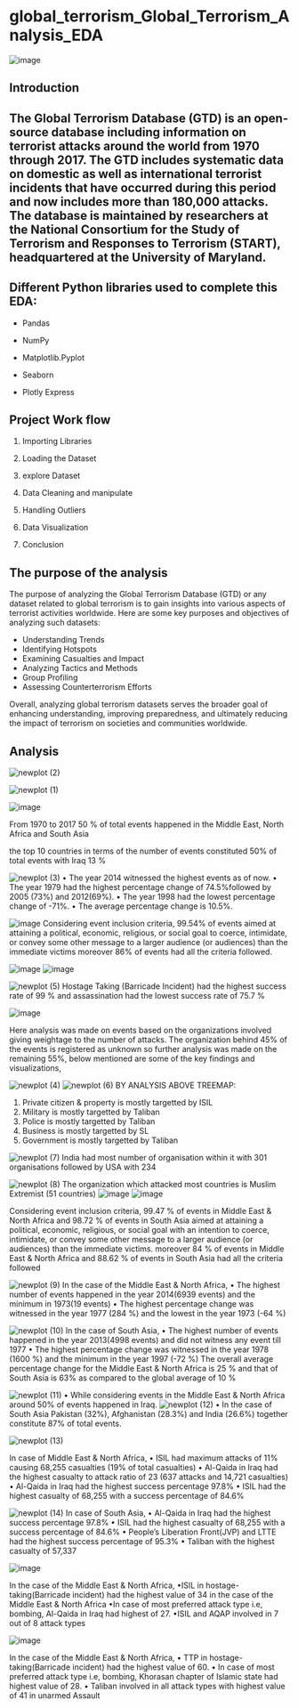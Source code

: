# global_terrorism_Global_Terrorism_Analysis_EDA

![image](https://github.com/atul1994s/Global_Terrorism_Analysis_EDA/assets/76198727/ce6c2d59-e1f3-4b90-8fb6-e27d1043607d)

##  **Introduction**

## <b> The Global Terrorism Database (GTD) is an open-source database including information on terrorist attacks around the world from 1970 through 2017. The GTD includes systematic data on domestic as well as international terrorist incidents that have occurred during this period and now includes more than 180,000 attacks. The database is maintained by researchers at the National Consortium for the Study of Terrorism and Responses to Terrorism (START), headquartered at the University of Maryland.</b>

## **Different Python libraries used to complete this EDA:**

* Pandas

* NumPy

* Matplotlib.Pyplot
  
* Seaborn

* Plotly Express


## **Project Work flow**

1. Importing Libraries

2. Loading the Dataset

3. explore Dataset

3. Data Cleaning and manipulate

4. Handling Outliers

5. Data Visualization

6. Conclusion


## **The purpose of the analysis** 


The purpose of analyzing the Global Terrorism Database (GTD) or any dataset related to global terrorism is to gain insights into various aspects of terrorist activities worldwide. Here are some key purposes and objectives of analyzing such datasets:

* Understanding Trends
* Identifying Hotspots
* Examining Casualties and Impact 
* Analyzing Tactics and Methods
* Group Profiling
* Assessing Counterterrorism Efforts

Overall, analyzing global terrorism datasets serves the broader goal of enhancing understanding, improving preparedness, and ultimately reducing the impact of terrorism on societies and communities worldwide.


## **Analysis**

![newplot (2)](https://github.com/atul1994s/Global_Terrorism_Analysis_EDA/assets/76198727/f7b6eb7f-7c1e-4cc3-8924-92153ab6086d)


![newplot (1)](https://github.com/atul1994s/Global_Terrorism_Analysis_EDA/assets/76198727/72054486-1353-4484-b841-2f6d9ad8cffb)


![image](https://github.com/atul1994s/Global_Terrorism_Analysis_EDA/assets/76198727/47db7a15-23d4-498e-b477-041f435da00a)

From 1970 to 2017 50 % of total events happened in the Middle East, North Africa and South Asia

the top 10 countries in terms of the number of events constituted 50% of total events with Iraq 13 %

![newplot (3)](https://github.com/atul1994s/Global_Terrorism_Analysis_EDA/assets/76198727/92b65b8d-2cc8-44e3-8f64-3440c784b318)
• The year 2014 witnessed the highest events as of now.
• The year 1979 had the highest percentage change of 74.5%followed by 2005 (73%) and 2012(69%).
• The year 1998 had the lowest percentage change of -71%.
• The average percentage change is 10.5%.


![image](https://github.com/atul1994s/Global_Terrorism_Analysis_EDA/assets/76198727/d623c5df-767d-4dd7-9db1-b078f342e916)
Considering event inclusion criteria, 99.54% of events aimed at attaining a political, economic, religious, or social goal to coerce, intimidate, or convey some other message to a larger audience (or audiences) than the immediate victims moreover 86% of events had all the criteria followed.

![image](https://github.com/atul1994s/Global_Terrorism_Analysis_EDA/assets/76198727/13878284-c28e-4859-9d0a-e0f80d27d9d1)
![image](https://github.com/atul1994s/Global_Terrorism_Analysis_EDA/assets/76198727/9470b52c-f614-41be-894d-fce906c4536d)

![newplot (5)](https://github.com/atul1994s/Global_Terrorism_Analysis_EDA/assets/76198727/40f82c26-02ab-43dd-b3e3-03812981ccad)
Hostage Taking (Barricade Incident) had the highest success rate of 99 % and assassination had the lowest success rate of 75.7 %

![image](https://github.com/atul1994s/Global_Terrorism_Analysis_EDA/assets/76198727/30729755-40a0-4103-95c5-229fd7e42b55)

Here analysis was made on events based on the organizations involved giving weightage to the number of attacks. The organization behind 45% of the events is registered as unknown so further analysis was made on the remaining 55%, below mentioned are some of the key findings and visualizations,

![newplot (4)](https://github.com/atul1994s/Global_Terrorism_Analysis_EDA/assets/76198727/e474067b-e70f-490f-a475-49f710fd914a)
![newplot (6)](https://github.com/atul1994s/Global_Terrorism_Analysis_EDA/assets/76198727/c5666523-7caf-4e0f-94a0-1994036fe39c)
BY ANALYSIS ABOVE TREEMAP:
1.  Private citizen & property is mostly targetted by ISIL
2.  Military is mostly targetted by Taliban
3.  Police is mostly targetted by Taliban
4.  Business is mostly targetted by SL
5.  Government is mostly targetted by Taliban

![newplot (7)](https://github.com/atul1994s/Global_Terrorism_Analysis_EDA/assets/76198727/8cc17841-addf-4ad6-b145-04c6f72780f6)
India had most number of organisation within it with 301 organisations followed by USA with 234

![newplot (8)](https://github.com/atul1994s/Global_Terrorism_Analysis_EDA/assets/76198727/0dc8b060-59cd-44fb-8fb1-74c2f27fdbfb)
 The organization which attacked most countries is Muslim Extremist (51 countries)
 ![image](https://github.com/atul1994s/Global_Terrorism_Analysis_EDA/assets/76198727/d19c88c3-c1d6-4b0d-8303-2c6828f87ddc)
 ![image](https://github.com/atul1994s/Global_Terrorism_Analysis_EDA/assets/76198727/f98e6a49-cce2-4e87-aeb4-4d67704235c7)

Considering event inclusion criteria, 99.47 % of events in Middle East & North Africa and 98.72 % of events in South Asia aimed at attaining a political, economic, religious, or social goal with an intention to coerce, intimidate, or convey some other message to a larger audience (or audiences) than the immediate victims. moreover 84 % of events in Middle East & North Africa and 88.62 % of events in South Asia had all the criteria followed

![newplot (9)](https://github.com/atul1994s/Global_Terrorism_Analysis_EDA/assets/76198727/97d35b15-d052-44f0-b207-41c0a647ee42)
In the case of the Middle East & North Africa,
• The highest number of events happened in the year 2014(6939 events) and the minimum in 1973(19 events) 
• The highest percentage change was witnessed in the year 1977 (284 %) and the lowest in the year 1973 (-64 %)

![newplot (10)](https://github.com/atul1994s/Global_Terrorism_Analysis_EDA/assets/76198727/6f09b01c-86ea-4d02-92ca-81a7822b8029)
In the case of South Asia,
• The highest number of events happened in the year 2013(4998 events) and did not witness any event till 1977
• The highest percentage change was witnessed in the year 1978 (1600 %) and the minimum in the year 1997 (-72 %)
The overall average percentage change for the Middle East & North Africa is 25 % and that of South Asia is 63% as compared to the global average of 10 %

![newplot (11)](https://github.com/atul1994s/Global_Terrorism_Analysis_EDA/assets/76198727/19820687-8c18-46b7-b22d-80c7bfa6842c)
• While considering events in the Middle East & North Africa around 50% of events happened in Iraq.
![newplot (12)](https://github.com/atul1994s/Global_Terrorism_Analysis_EDA/assets/76198727/46137ba2-0033-452f-aa18-0170b689021c)
• In the case of South Asia Pakistan (32%), Afghanistan (28.3%) and India (26.6%) together constitute 87% of total events.


![newplot (13)](https://github.com/atul1994s/Global_Terrorism_Analysis_EDA/assets/76198727/4c891e63-148c-4cf2-8b1f-8315a6ef1b44)

In case of Middle East & North Africa,
• ISIL had maximum attacks of 11% causing 68,255 casualties (19% of total casualties)
• Al-Qaida in Iraq had the highest casualty to attack ratio of 23 (637 attacks and 14,721 casualties)
• Al-Qaida in Iraq had the highest success percentage 97.8%
• ISIL had the highest casualty of 68,255 with a success percentage of 84.6%

![newplot (14)](https://github.com/atul1994s/Global_Terrorism_Analysis_EDA/assets/76198727/2b8bccb9-7ec6-4e13-8e43-1c29ce3721fa)
In case of South Asia,
• Al-Qaida in Iraq had the highest success percentage 97.8%
• ISIL had the highest casualty of 68,255 with a success percentage of 84.6%
• People’s Liberation Front(JVP) and LTTE had the highest success percentage of 95.3%
• Taliban with the highest casualty of 57,337

![image](https://github.com/atul1994s/Global_Terrorism_Analysis_EDA/assets/76198727/12b7c72d-751a-4e66-b46d-c24c29da91d1)

In the case of the Middle East & North Africa,
•ISIL in hostage-taking(Barricade incident) had the highest value of 34 in the case of the Middle East & North  Africa
•In case of most preferred attack type i.e, bombing, Al-Qaida in Iraq had highest of 27.
•ISIL and AQAP involved in 7 out of 8 attack types

![image](https://github.com/atul1994s/Global_Terrorism_Analysis_EDA/assets/76198727/745764e7-9490-43f6-8ace-f11275a7fd6a)

In the case of the Middle East & North Africa,
• TTP in hostage-taking(Barricade incident) had the highest value of 60.
• In case of most preferred attack type i.e, bombing, Khorasan chapter of Islamic state had highest value of 28.
• Taliban involved in all attack types with highest value of 41 in unarmed Assault










